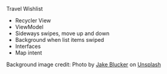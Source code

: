 Travel Wishlist

* Recycler View
* ViewModel
* Sideways swipes, move up and down
* Background when list items swiped
* Interfaces 
* Map intent 

Background image credit: Photo by <a href="https://unsplash.com/@jakeblucker?utm_source=unsplash&utm_medium=referral&utm_content=creditCopyText">Jake Blucker</a> on <a href="https://unsplash.com/s/photos/travel?utm_source=unsplash&utm_medium=referral&utm_content=creditCopyText">Unsplash</a>
  